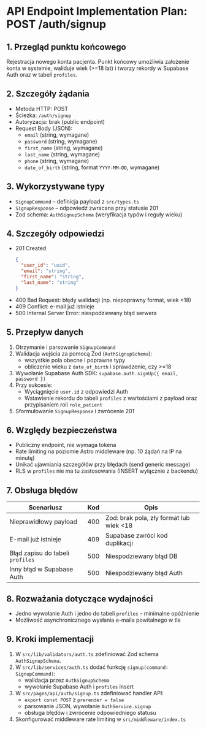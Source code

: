 # API Endpoint Implementation Plan: POST /auth/signup

## 1. Przegląd punktu końcowego

Rejestracja nowego konta pacjenta. Punkt końcowy umożliwia założenie konta w systemie, waliduje wiek (>=18 lat) i tworzy rekordy w Supabase Auth oraz w tabeli `profiles`.

## 2. Szczegóły żądania

- Metoda HTTP: POST
- Ścieżka: `/auth/signup`
- Autoryzacja: brak (public endpoint)
- Request Body (JSON):
  - `email` (string, wymagane)
  - `password` (string, wymagane)
  - `first_name` (string, wymagane)
  - `last_name` (string, wymagane)
  - `phone` (string, wymagane)
  - `date_of_birth` (string, format `YYYY-MM-DD`, wymagane)

## 3. Wykorzystywane typy

- `SignupCommand` – definicja payload z `src/types.ts`
- `SignupResponse` – odpowiedź zwracana przy statusie 201
- Zod schema: `AuthSignupSchema` (weryfikacja typów i reguły wieku)

## 4. Szczegóły odpowiedzi

- 201 Created
  ```json
  {
    "user_id": "uuid",
    "email": "string",
    "first_name": "string",
    "last_name": "string"
  }
  ```
- 400 Bad Request: błędy walidacji (np. niepoprawny format, wiek <18)
- 409 Conflict: e-mail już istnieje
- 500 Internal Server Error: niespodziewany błąd serwera

## 5. Przepływ danych

1. Otrzymanie i parsowanie `SignupCommand`
2. Walidacja wejścia za pomocą Zod (`AuthSignupSchema`):
   - wszystkie pola obecne i poprawne typy
   - obliczenie wieku z `date_of_birth` i sprawdzenie, czy >=18
3. Wywołanie Supabase Auth SDK: `supabase.auth.signUp({ email, password })`
4. Przy sukcesie:
   - Wyciągnięcie `user.id` z odpowiedzi Auth
   - Wstawienie rekordu do tabeli `profiles` z wartościami z payload oraz przypisaniem roli `role_patient`
5. Sformułowanie `SignupResponse` i zwrócenie 201

## 6. Względy bezpieczeństwa

- Publiczny endpoint, nie wymaga tokena
- Rate limiting na poziomie Astro middleware (np. 10 żądań na IP na minutę)
- Unikać ujawniania szczegółów przy błędach (send generic message)
- RLS w `profiles` nie ma tu zastosowania (INSERT wyłącznie z backendu)

## 7. Obsługa błędów

| Scenariusz                       | Kod | Opis                                    |
| -------------------------------- | --- | --------------------------------------- |
| Nieprawidłowy payload            | 400 | Zod: brak pola, zły format lub wiek <18 |
| E-mail już istnieje              | 409 | Supabase zwróci kod duplikacji          |
| Błąd zapisu do tabeli `profiles` | 500 | Niespodziewany błąd DB                  |
| Inny błąd w Supabase Auth        | 500 | Niespodziewany błąd Auth                |

## 8. Rozważania dotyczące wydajności

- Jedno wywołanie Auth i jedno do tabeli `profiles` – minimalne opóźnienie
- Możliwość asynchronicznego wysłania e-maila powitalnego w tle

## 9. Kroki implementacji

1. W `src/lib/validators/auth.ts` zdefiniować Zod schema `AuthSignupSchema`.
2. W `src/lib/services/auth.ts` dodać funkcję `signup(command: SignupCommand)`:
   - walidacja przez `AuthSignupSchema`
   - wywołanie Supabase Auth i `profiles` insert
3. W `src/pages/api/auth/signup.ts` zdefiniować handler API:
   - `export const POST` z `prerender = false`
   - parsowanie JSON, wywołanie `AuthService.signup`
   - obsługa błędów i zwrócenie odpowiedniego statusu
4. Skonfigurować middleware rate limiting w `src/middleware/index.ts`
